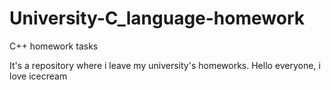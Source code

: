 # University-C_language-homework
C++ homework tasks

It's a repository where i leave my university's homeworks. Hello everyone, i love icecream
